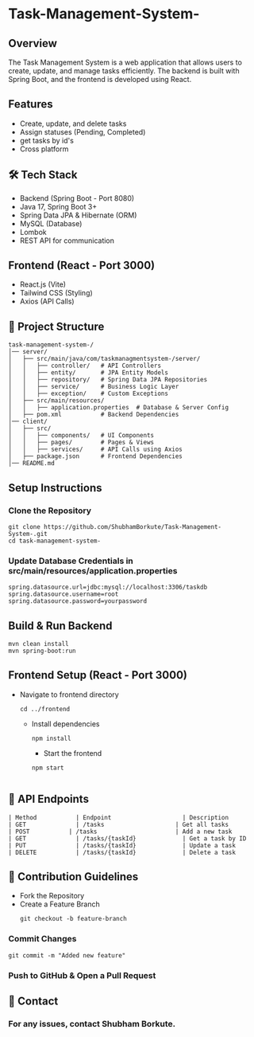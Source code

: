 # Task-Management-System-
## Overview
The Task Management System is a web application that allows users to create, update, and manage tasks efficiently. The backend is built with Spring Boot, and the frontend is developed using React.

## Features
- Create, update, and delete tasks
- Assign statuses (Pending, Completed)
- get tasks by id's
- Cross platform


## 🛠 Tech Stack
- Backend (Spring Boot - Port 8080)
- Java 17, Spring Boot 3+
- Spring Data JPA & Hibernate (ORM)
- MySQL (Database)
- Lombok
- REST API for communication

## Frontend (React - Port 3000)
- React.js (Vite)
- Tailwind CSS (Styling)
- Axios (API Calls)

## 📂 Project Structure
```
task-management-system-/
│── server/
│   ├── src/main/java/com/taskmanagmentsystem-/server/
│   │   ├── controller/   # API Controllers
│   │   ├── entity/       # JPA Entity Models
│   │   ├── repository/   # Spring Data JPA Repositories
│   │   ├── service/      # Business Logic Layer
│   │   ├── exception/    # Custom Exceptions
│   ├── src/main/resources/
│   │   ├── application.properties  # Database & Server Config
│   ├── pom.xml           # Backend Dependencies
│── client/
│   ├── src/
│   │   ├── components/   # UI Components
│   │   ├── pages/        # Pages & Views
│   │   ├── services/     # API Calls using Axios
│   ├── package.json      # Frontend Dependencies
│── README.md
```

## Setup Instructions
### Clone the Repository
```
git clone https://github.com/ShubhamBorkute/Task-Management-System-.git
cd task-management-system-
```

### Update Database Credentials in src/main/resources/application.properties
```
spring.datasource.url=jdbc:mysql://localhost:3306/taskdb
spring.datasource.username=root
spring.datasource.password=yourpassword
```
## Build & Run Backend
```
mvn clean install
mvn spring-boot:run
```
## Frontend Setup (React - Port 3000)
- Navigate to frontend directory
  ```
  cd ../frontend
  ```
  - Install dependencies
    ```
    npm install
    ```
    - Start the frontend
    ```
    npm start
   ```

## 🔗 API Endpoints
```
| Method	       | Endpoint	                 | Description
| GET	           | /tasks	                   | Get all tasks
| POST	         | /tasks	                   | Add a new task
| GET	           | /tasks/{taskId}	         | Get a task by ID
| PUT	           | /tasks/{taskId}	         | Update a task
| DELETE	       | /tasks/{taskId}	         | Delete a task
```

## 📜 Contribution Guidelines
- Fork the Repository
- Create a Feature Branch
  ```
  git checkout -b feature-branch
  ```
### Commit Changes
```
git commit -m "Added new feature"
```
### Push to GitHub & Open a Pull Request

## 📩 Contact
### For any issues, contact Shubham Borkute.

